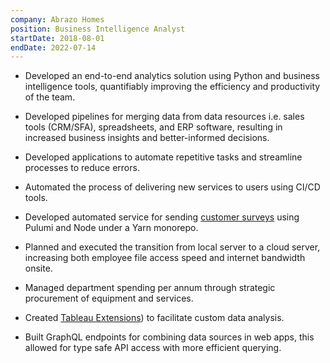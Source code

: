 ```yaml
---
company: Abrazo Homes
position: Business Intelligence Analyst
startDate: 2018-08-01
endDate: 2022-07-14
---
```


- Developed an end-to-end analytics solution using Python and business intelligence tools, quantifiably improving the efficiency and productivity of the team.

- Developed pipelines for merging data from data resources i.e. sales tools (CRM/SFA), spreadsheets, and ERP software, resulting in increased business insights and better-informed decisions.

- Developed applications to automate repetitive tasks and streamline processes to reduce errors.

- Automated the process of delivering new services to users using CI/CD tools.

- Developed automated service for sending [customer surveys](/projects/customer-surveys/) using Pulumi and Node under a Yarn monorepo.

<!-- - Increased house closings by at least 10% every year through automation and reporting. -->

- Planned and executed the transition from local server to a cloud server, increasing both employee file access speed and internet bandwidth onsite.

- Managed department spending per annum through strategic procurement of equipment and services.

- Created [Tableau Extensions](/projects/tableau-extensions/)) to facilitate custom data analysis.

- Built GraphQL endpoints for combining data sources in web apps, this allowed for type safe API access with more efficient querying.
